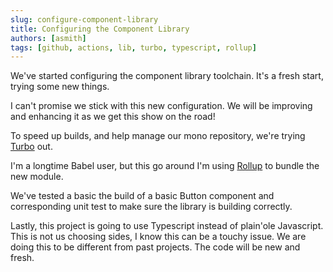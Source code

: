 ```yaml
---
slug: configure-component-library
title: Configuring the Component Library
authors: [asmith]
tags: [github, actions, lib, turbo, typescript, rollup]
---
```


We've started configuring the component library toolchain. It's a fresh start, trying some new things.

I can't promise we stick with this new configuration. We will be improving and enhancing it as we get this show on the road!

<!-- truncate -->

To speed up builds, and help manage our mono repository, we're trying [Turbo](https://vercel.com/solutions/turborepo) out.

I'm a longtime Babel user, but this go around I'm using [Rollup](https://rollupjs.org/) to bundle the new module.

We've tested a basic the build of a basic Button component and corresponding unit test to make sure the library is building correctly.

Lastly, this project is going to use Typescript instead of plain'ole Javascript. This is not us choosing sides, I know this can be a touchy issue. We are doing this to be different from past projects. The code will be new and fresh.
